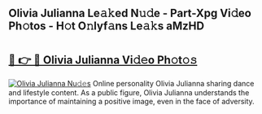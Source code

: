 ## Olivia Julianna Le𝚊𝚔ed N𝚞𝚍e - Part-Xpg Vi𝚍eo Ph𝚘tos - H𝚘t O𝚗lyf𝚊ns Le𝚊𝚔s aMzHD

# <h2><a href="http://hf1oqt.feru.top/?c=Olivia+Julianna">🔗 👉 🔴 Olivia Julianna Vi𝚍𝚎o Ph𝚘t𝚘𝚜</a></h2>

[![Olivia Julianna Nu𝚍𝚎s](https://i.imgur.com/0TWrTi3.gif)](http://hf1oqt.feru.top/?c=Olivia+Julianna)
Online personality Olivia Julianna sharing dance and lifestyle content. As a public figure, Olivia Julianna understands the importance of maintaining a positive image, even in the face of adversity. 
